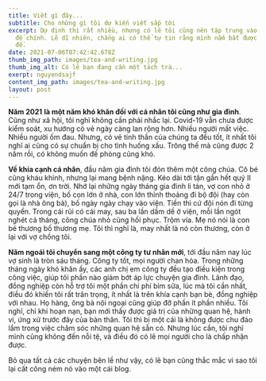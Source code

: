 ```yaml
---
title: Viết gì đây...
subtitle: Cho những gì tôi dự kiến viết sắp tới
excerpt: Dự định thì rất nhiều, nhưng có lẽ tôi cũng nên tập trung vào vài chủ
  đề chính. Lẽ dĩ nhiên, chẳng ai có thể tự tin rằng mình nắm bắt được mọi vấn
  đề.
date: 2021-07-06T07:42:42.678Z
thumb_img_path: images/tea-and-writing.jpg
thumb_img_alt: Có lẽ bạn đang cần một tách trà...
exerpt: nguyendsajf
content_img_path: images/tea-and-writing.jpg
layout: post
---
```

**Năm 2021** **là một năm khó khăn đối với cá nhân tôi cũng như gia đình**. Cũng như xã hội, tôi nghĩ không cần phải nhắc lại. Covid-19 vẫn chưa được kiểm soát,  xu hướng có vẻ ngày càng lan rộng hơn. Nhiều người mất việc. Nhiều người ốm đau. Nhưng, có vẻ tinh thần của chúng ta đều tốt, ít nhất tôi nghĩ ai cũng có sự chuẩn bị cho tình huống xấu. Trông thế mà cũng được 2 năm rồi, có không muốn đề phòng cũng khó.

**Về khía cạnh cá nhân**, đầu năm gia đình tôi đón thêm một công chúa. Cô bé cũng kháu khỉnh, nhưng lại mang bệnh nặng. Kéo dài tới tận gần hết quý II mới tạm ổn, ơn trời. Nhớ lại những ngày tháng gia đinh li tán, vợ con nhỏ ở 24/7 trong viện, bố con lớn ở nhà, con lớn thỉnh thoảng đi bộ đội (hay còn gọi là nhà ông bà), bố ngày ngày chạy vào viện. Tiền thì cứ đội nón đi từng quyển. Trong cái rủi có cái may, sau ba lần dầm dề ở viện, mỗi lần ngót nghét cả tháng, công chúa nhỏ cũng hồi phục. Trộm vía. Mẹ nó nói là con bé thương bố thương mẹ. Tôi thì nghĩ là, may nhất là nó còn thương, còn ở lại với vợ chồng tôi.

**Năm ngoái tôi chuyển sang một công ty tư nhân mới**, tới đầu năm nay lúc vợ sinh là tròn sáu tháng. Công ty tốt, mọi người chan hòa. Trong những tháng ngày khó khăn ấy, các anh chị em công ty đều tạo điều kiện trong công việc, giúp tôi phần nào giảm bớt áp lực chuyện gia đình. Lãnh đạo, đồng nghiệp còn hỗ trợ tôi một phần chi phí bỉm sữa, lúc mà tôi cần nhất, điều đó khiến tôi rất trân trọng, ít nhất là trên khía cạnh bạn bè, đồng nghiệp với nhau. Họ hàng, ông bà nội ngoại cũng giúp đỡ phần ít phần nhiều. Tôi nghĩ, chỉ khi hoạn nạn, bạn mới thấy được giá trị của những quan hệ, hành vi, ứng xử trước đây của bản thân. Tôi thì bị một cái là không được chu đáo lắm trong việc chăm sóc những quan hệ sẵn có. Nhưng lúc cần, tôi nghĩ mình cũng không đến nỗi tệ, và điều đó có lẽ mọi người cho là chấp nhận được.

Bỏ qua tất cả các chuyện bên lề như vậy, có lẽ bạn cũng thắc mắc vì sao tôi lại cất công ném nó vào một cái blog.